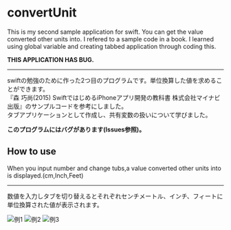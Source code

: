# convertUnit
This is my second sample application for swift. You can get the value converted other units into. I refered to a sample code in a book. I learned using global variable and creating tabbed application through coding this.  
  
**THIS APPLICATION HAS BUG.**
***
swiftの勉強のために作った2つ目のプログラムです。単位換算した値を求めることができます。  
『森 巧尚(2015) SwiftではじめるiPhoneアプリ開発の教科書 株式会社マイナビ出版』のサンプルコードを参考にしました。  
タブアプリケーションとして作成し、共有変数の扱いについて学びました。  
  
**このプログラムにはバグがあります(Issues参照)。**  
  
## How to use
When you input number and change tubs,a value converted other units into is displayed.(cm,Inch,Feet)
***
数値を入力しタブを切り替えるとそれぞれセンチメートル、インチ、フィートに単位換算された値が表示されます。  
  
![例1](https://raw.github.com/wiki/shu-suke/convertUnit/capimg/convertcm.png)
![例2](https://raw.github.com/wiki/shu-suke/convertUnit/capimg/convertInch.png)
![例3](https://raw.github.com/wiki/shu-suke/convertUnit/capimg/convertFeet.png)
